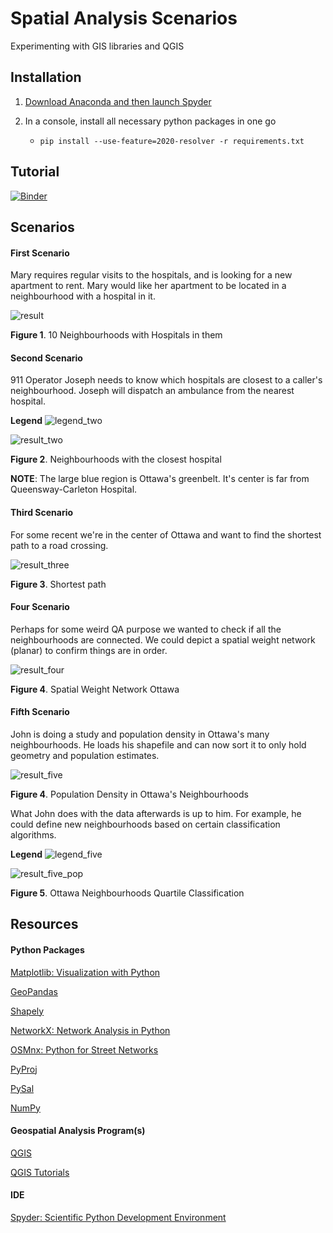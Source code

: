 # Spatial Analysis Scenarios

Experimenting with GIS libraries and QGIS

## Installation

1. [Download Anaconda and then launch Spyder](https://www.anaconda.com/products/individual)
   

2. In a console, install all necessary python packages in one go
   * ` pip install --use-feature=2020-resolver -r requirements.txt `


## Tutorial

[![Binder](https://mybinder.org/badge_logo.svg)](https://mybinder.org/v2/gh/omarkawach/spatial_analysis_scenarios.git/master)

## Scenarios

#### First Scenario
Mary requires regular visits to the hospitals, and is looking for a new apartment to rent. 
Mary would like her apartment to be located in a neighbourhood with a hospital in it. 

![result](scenario_images/scenario_one.png)

**Figure 1**. 10 Neighbourhoods with Hospitals in them

#### Second Scenario
911 Operator Joseph needs to know which hospitals are closest to a caller's neighbourhood. 
Joseph will dispatch an ambulance from the nearest hospital.

**Legend**
![legend_two](scenario_images/scenario_two_legend.png)

![result_two](scenario_images/scenario_two.png)

**Figure 2**. Neighbourhoods with the closest hospital 

**NOTE**: The large blue region is Ottawa's greenbelt. It's center is far from Queensway-Carleton Hospital. 

#### Third Scenario
For some recent we're in the center of Ottawa and want to find the shortest path to a road crossing. 

![result_three](scenario_images/scenario_three.png)

**Figure 3**. Shortest path

#### Four Scenario
Perhaps for some weird QA purpose we wanted to check if all the neighbourhoods are connected. 
We could depict a spatial weight network (planar) to confirm things are in order. 

![result_four](scenario_images/scenario_four.png)

**Figure 4**. Spatial Weight Network Ottawa

#### Fifth Scenario
John is doing a study and population density in Ottawa's many neighbourhoods. 
He loads his shapefile and can now sort it to only hold geometry and population estimates. 

![result_five](scenario_images/scenario_fiv.png)

**Figure 4**. Population Density in Ottawa's Neighbourhoods

What John does with the data afterwards is up to him. 
For example, he could define new neighbourhoods based on certain classification algorithms.

**Legend**
![legend_five](scenario_images/scenario_five_leg.png)

![result_five_pop](scenario_images/scenario_five_pop_est.png)

**Figure 5**. Ottawa Neighbourhoods Quartile Classification

## Resources

#### Python Packages

[Matplotlib: Visualization with Python](https://matplotlib.org/)

[GeoPandas](https://geopandas.org/) 

[Shapely](https://pypi.org/project/Shapely/)

[NetworkX: Network Analysis in Python](https://networkx.github.io/)

[OSMnx: Python for Street Networks](https://github.com/gboeing/osmnx)

[PyProj](https://github.com/pyproj4/pyproj)

[PySal](https://pysal.org/)

[NumPy](https://numpy.org/)

#### Geospatial Analysis Program(s)

[QGIS](https://www.qgis.org/en/site/)

[QGIS Tutorials](https://www.qgistutorials.com/en/)

#### IDE

[Spyder: Scientific Python Development Environment](https://www.spyder-ide.org/)


